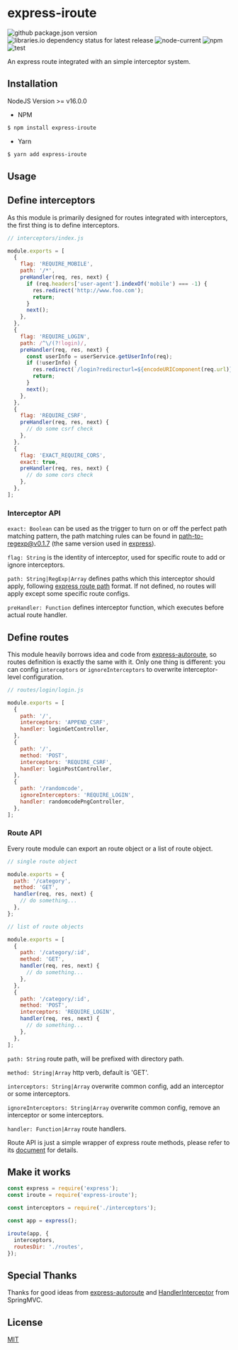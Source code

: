 # express-iroute

![github package.json version](https://img.shields.io/github/package-json/v/springuper/express-iroute)
![libraries.io dependency status for latest release](https://img.shields.io/librariesio/release/npm/express-iroute)
![node-current](https://img.shields.io/node/v/express-iroute)
![npm](https://img.shields.io/npm/v/express-iroute)
![test](https://github.com/springuper/express-iroute/actions/workflows/test.yml/badge.svg?branch=master)

An express route integrated with an simple interceptor system.

## Installation

NodeJS Version >= v16.0.0

- NPM

```bash
$ npm install express-iroute
```

- Yarn

```bash
$ yarn add express-iroute
```

## Usage

## Define interceptors

As this module is primarily designed for routes integrated with interceptors, the first thing is to define interceptors.

```js
// interceptors/index.js

module.exports = [
  {
    flag: 'REQUIRE_MOBILE',
    path: '/*',
    preHandler(req, res, next) {
      if (req.headers['user-agent'].indexOf('mobile') === -1) {
        res.redirect('http://www.foo.com');
        return;
      }
      next();
    },
  },
  {
    flag: 'REQUIRE_LOGIN',
    path: /^\/(?!login)/,
    preHandler(req, res, next) {
      const userInfo = userService.getUserInfo(req);
      if (!userInfo) {
        res.redirect(`/login?redirecturl=${encodeURIComponent(req.url)}`);
        return;
      }
      next();
    },
  },
  {
    flag: 'REQUIRE_CSRF',
    preHandler(req, res, next) {
      // do some csrf check
    },
  },
  {
    flag: 'EXACT_REQUIRE_CORS',
    exact: true,
    preHandler(req, res, next) {
      // do some cors check
    },
  },
];
```

### Interceptor API

`exact: Boolean` can be used as the trigger to turn on or off the perfect path matching pattern, the path matching rules can be found in [path-to-regexp@v0.1.7](https://github.com/pillarjs/path-to-regexp/tree/v0.1.7) (the same version used in [express](https://github.com/expressjs/express/blob/master/package.json#L50)).

`flag: String` is the identity of interceptor, used for specific route to add or ignore interceptors.

`path: String|RegExp|Array` defines paths which this interceptor should apply, following [express route path](http://expressjs.com/en/guide/routing.html#route-paths) format. If not defined, no routes will apply except some specific route configs.

`preHandler: Function` defines interceptor function, which executes before actual route handler.

## Define routes

This module heavily borrows idea and code from [express-autoroute](https://github.com/stonecircle/express-autoroute), so routes definition is exactly the same with it. Only one thing is different: you can config `interceptors` or `ignoreInterceptors` to overwrite interceptor-level configuration.

```js
// routes/login/login.js

module.exports = [
  {
    path: '/',
    interceptors: 'APPEND_CSRF',
    handler: loginGetController,
  },
  {
    path: '/',
    method: 'POST',
    interceptors: 'REQUIRE_CSRF',
    handler: loginPostController,
  },
  {
    path: '/randomcode',
    ignoreInterceptors: 'REQUIRE_LOGIN',
    handler: randomcodePngController,
  },
];
```

### Route API

Every route module can export an route object or a list of route object.

```js
// single route object

module.exports = {
  path: '/category',
  method: 'GET',
  handler(req, res, next) {
    // do something...
  },
};

// list of route objects

module.exports = [
  {
    path: '/category/:id',
    method: 'GET',
    handler(req, res, next) {
      // do something...
    },
  },
  {
    path: '/category/:id',
    method: 'POST',
    interceptors: 'REQUIRE_LOGIN',
    handler(req, res, next) {
      // do something...
    },
  },
];
```

`path: String` route path, will be prefixed with directory path.

`method: String|Array` http verb, default is 'GET'.

`interceptors: String|Array` overwrite common config, add an interceptor or some interceptors.

`ignoreInterceptors: String|Array` overwrite common config, remove an interceptor or some interceptors.

`handler: Function|Array` route handlers.

Route API is just a simple wrapper of express route methods, please refer to its [document](http://expressjs.com/en/guide/routing.html) for details.

## Make it works

```js
const express = require('express');
const iroute = require('express-iroute');

const interceptors = require('./interceptors');

const app = express();

iroute(app, {
  interceptors,
  routesDir: './routes',
});
```

## Special Thanks

Thanks for good ideas from [express-autoroute](https://github.com/stonecircle/express-autoroute) and [HandlerInterceptor](http://docs.spring.io/autorepo/docs/spring/3.2.4.RELEASE/javadoc-api/org/springframework/web/servlet/HandlerInterceptor.html) from SpringMVC.

## License

[MIT](https://github.com/pillarjs/csrf/blob/master/LICENSE)
